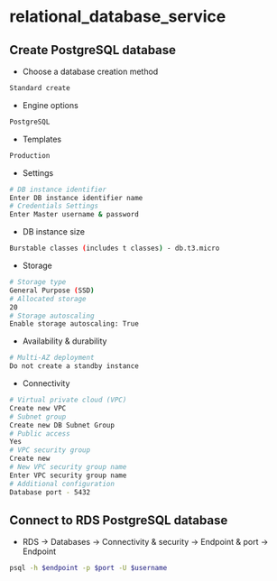 # relational_database_service

## Create PostgreSQL database
- Choose a database creation method
```bash
Standard create
```
- Engine options
```bash
PostgreSQL
```
- Templates
```bash
Production
```
- Settings
```bash
# DB instance identifier
Enter DB instance identifier name
# Credentials Settings
Enter Master username & password
```
- DB instance size
```bash
Burstable classes (includes t classes) - db.t3.micro
```
- Storage
```bash
# Storage type
General Purpose (SSD)
# Allocated storage
20
# Storage autoscaling
Enable storage autoscaling: True
```
- Availability & durability
```bash
# Multi-AZ deployment
Do not create a standby instance
```
- Connectivity
```bash
# Virtual private cloud (VPC)
Create new VPC
# Subnet group
Create new DB Subnet Group
# Public access
Yes
# VPC security group
Create new
# New VPC security group name
Enter VPC security group name
# Additional configuration
Database port - 5432
```

## Connect to RDS PostgreSQL database
- RDS -> Databases -> Connectivity & security -> Endpoint & port -> Endpoint
```bash
psql -h $endpoint -p $port -U $username
```